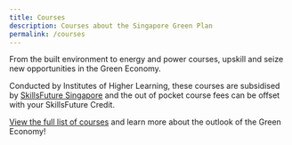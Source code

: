 ```yaml
---
title: Courses
description: Courses about the Singapore Green Plan  
permalink: /courses
---
```


From the built environment to energy and power courses, upskill and seize new opportunities in the Green Economy.
 
Conducted by Institutes of Higher Learning, these courses are subsidised by [SkillsFuture Singapore](https://www.myskillsfuture.gov.sg/) and the out of pocket course fees can be offset with your SkillsFuture Credit.
 
[View the full list of courses](https://go.gov.sg/ssgxmse) and learn more about the outlook of the Green Economy! 


